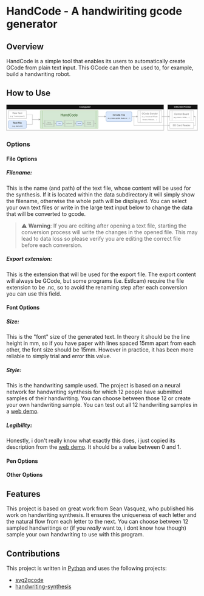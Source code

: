 # HandCode - A handwiriting gcode generator

## Overview

HandCode is a simple tool that enables its users to automatically create GCode from plain text input. This GCode can then be used to, for example, build a handwriting robot.

## How to Use

![](doc/process.png)

### Options

#### File Options

##### Filename:

This is the name (and path) of the text file, whose content will be used for the synthesis. If it is located within the data subdirectory it will simply show the filename, otherwise the whole path will be displayed. You can select your own text files or write in the large text input below to change the data that will be converted to gcode.
> :warning: **Warning**: If you are editing after opening a text file, starting the conversion process will write the changes in the opened file. This may lead to data loss so please verify you are editing the correct file before each conversion.

##### Export extension:

This is the extension that will be used for the export file. The export content will always be GCode, but some programs (i.e. Estlcam) require the file extension to be .nc, so to avoid the renaming step after each conversion you can use this field.

#### Font Options

##### Size:

This is the "font" size of the generated text. In theory it should be the line height in mm, so if you have paper with lines spaced 15mm apart from each other, the font size should be 15mm. However in practice, it has been more reliable to simply trial and error this value.

##### Style:

This is the handwriting sample used. The project is based on a neural network for handwriting synthesis for which 12 people have submitted samples of their handwriting. You can choose between those 12 or create your own handwriting sample.
You can test out all 12 handwriting samples in a [web demo](https://www.calligrapher.ai/).

##### Legibility:

Honestly, i don't really know what exactly this does, i just copied its description from the [web demo](https://www.calligrapher.ai/). It should be a value between 0 and 1.

#### Pen Options

#### Other Options

## Features

This project is based on great work from Sean Vasquez, who published his work on handwriting synthesis. It ensures the uniqueness of each letter and the natural flow from each letter to the next. You can choose between 12 sampled handwritings or (if you _really_ want to, i dont know how though) sample your own handwriting to use with this program.

## Contributions

This project is written in [Python](https://python.org) and uses the following projects:
 - [svg2gcode](https://github.com/sameer/svg2gcode)
 - [handwriting-synthesis](https://github.com/sjvasquez/handwriting-synthesis)